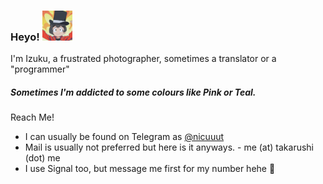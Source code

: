 ### Heyo! <img src="https://github.com/takarushi/takarushi/blob/master/IMG_20200712_182740_522.png" alt="Michiru Kagemori (protagonist of BNA: Brand New Animal) on her human form on the foreground with a hat and a explosion on the background" width="48" height="48">
I'm Izuku, a frustrated photographer, sometimes a translator or a "programmer" 
##### Sometimes I'm addicted to some colours like Pink or Teal.

Reach Me!

- I can usually be found on Telegram as [@nicuuut](https://t.me/nicuuut)
- Mail is usually not preferred but here is it anyways. - me (at) takarushi (dot) me
- I use Signal too, but message me first for my number hehe 🌚
